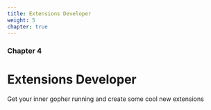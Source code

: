 ```yaml
---
title: Extensions Developer
weight: 5
chapter: true
---
```


### Chapter 4

# Extensions Developer

Get your inner gopher running and create some cool new extensions